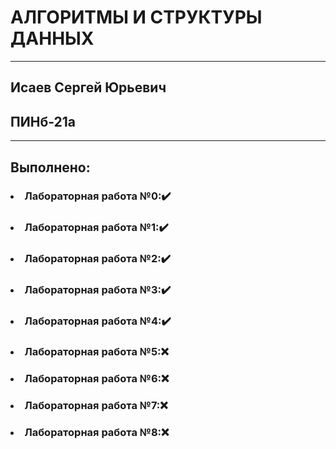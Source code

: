 # АЛГОРИТМЫ И СТРУКТУРЫ ДАННЫХ

---

## Исаев Сергей Юрьевич
## ПИНб-21а

---

## Выполнено:
### <ol>
  ### <li>Лабораторная работа №0:✔️ </li>
  ### <li>Лабораторная работа №1:✔️</li>
  ### <li>Лабораторная работа №2:✔️</li>
  ### <li>Лабораторная работа №3:✔️</li>
  ### <li>Лабораторная работа №4:✔️</li>
  ### <li>Лабораторная работа №5:❌</li>
  ### <li>Лабораторная работа №6:❌</li>
  ### <li>Лабораторная работа №7:❌</li>
  ### <li>Лабораторная работа №8:❌</li>
### </ol>